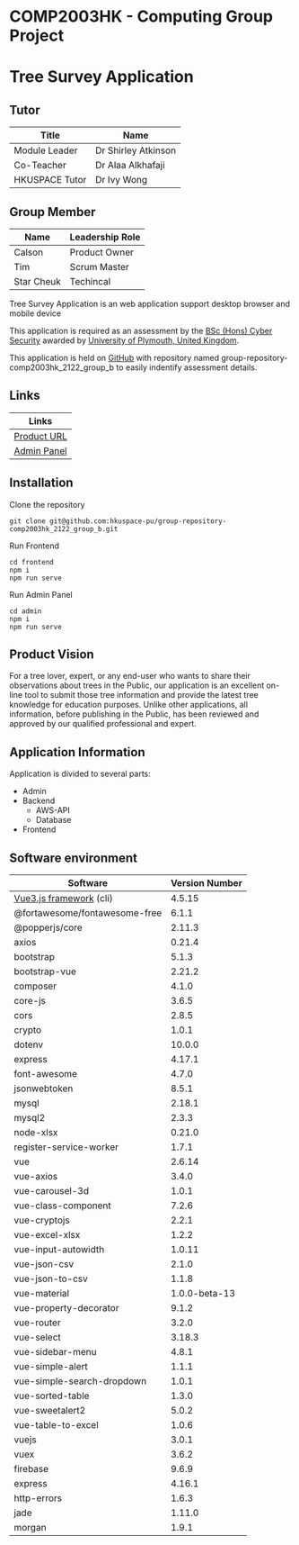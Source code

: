 # COMP2003HK - Computing Group Project
# Tree Survey Application

## Tutor
| Title | Name |
| --- | --- |
| Module Leader | Dr Shirley Atkinson |
| Co-Teacher | Dr Alaa Alkhafaji |
| HKUSPACE Tutor | Dr Ivy Wong |

## Group Member
| Name | Leadership Role |
| --- | --- |
| Calson | Product Owner |
| Tim | Scrum Master |
| Star Cheuk | Techincal |


Tree Survey Application is an web application support desktop browser and mobile device

This application is required as an assessment by the [BSc (Hons) Cyber Security](https://hkuspace.hku.hk/prog/bsc-hons-cyber-security) awarded by [University of Plymouth, United Kingdom](https://www.plymouth.ac.uk).

This application is held on [GitHub](https://github.com) with repository named group-repository-comp2003hk_2122_group_b to easily indentify assessment details.

## Links
| Links |
| --- |
| [Product URL](https://treesurveyproject.000webhostapp.com) |
| [Admin Panel](https://tree-survey-admin.web.app/) |

## Installation
Clone the repository
``` 
git clone git@github.com:hkuspace-pu/group-repository-comp2003hk_2122_group_b.git
```
Run Frontend
```
cd frontend
npm i
npm run serve
```
Run Admin Panel
```
cd admin
npm i
npm run serve
```

## Product Vision

For a tree lover, expert, or any end-user who wants to share their observations about trees in the Public, our application is an excellent on-line tool to submit those tree information and provide the latest tree knowledge for education purposes.  Unlike other applications, all information, before publishing in the Public, has been reviewed and approved by our qualified professional and expert.

## Application Information
Application is divided to several parts:

- Admin
- Backend
   - AWS-API
   - Database
- Frontend

## Software environment
| Software | Version Number |
| --- | --- |
| [Vue3.js framework](https://vuejs.org) (cli) | 4.5.15 |
| @fortawesome/fontawesome-free | 6.1.1 |
| @popperjs/core | 2.11.3 |
| axios | 0.21.4 | 
| bootstrap | 5.1.3 |
| bootstrap-vue | 2.21.2 |
| composer | 4.1.0 |
| core-js | 3.6.5 |
| cors | 2.8.5 |
| crypto | 1.0.1 |
| dotenv | 10.0.0 |
| express | 4.17.1 |
| font-awesome | 4.7.0 |
| jsonwebtoken | 8.5.1 |
| mysql | 2.18.1 |
| mysql2 | 2.3.3 |
| node-xlsx | 0.21.0 |
| register-service-worker | 1.7.1 |
| vue | 2.6.14 |
| vue-axios | 3.4.0 |
| vue-carousel-3d | 1.0.1 |
| vue-class-component | 7.2.6 |
| vue-cryptojs | 2.2.1 |
| vue-excel-xlsx | 1.2.2 |
| vue-input-autowidth | 1.0.11 |
| vue-json-csv | 2.1.0 |
| vue-json-to-csv | 1.1.8 |
| vue-material | 1.0.0-beta-13 |
| vue-property-decorator | 9.1.2 |
| vue-router | 3.2.0 |
| vue-select | 3.18.3 |
| vue-sidebar-menu | 4.8.1 |
| vue-simple-alert | 1.1.1 |
| vue-simple-search-dropdown | 1.0.1 |
| vue-sorted-table | 1.3.0 |
| vue-sweetalert2 | 5.0.2 |
| vue-table-to-excel | 1.0.6 |
| vuejs | 3.0.1 |
| vuex | 3.6.2 |
| firebase | 9.6.9 |
| express | 4.16.1 |
| http-errors | 1.6.3 |
| jade | 1.11.0 |
| morgan | 1.9.1 |
